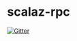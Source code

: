 # scalaz-rpc

[![Gitter](https://badges.gitter.im/scalaz/scalaz-rpc.svg)](https://gitter.im/scalaz/scalaz-rpc?utm_source=badge&utm_medium=badge&utm_campaign=pr-badge&utm_content=badge)